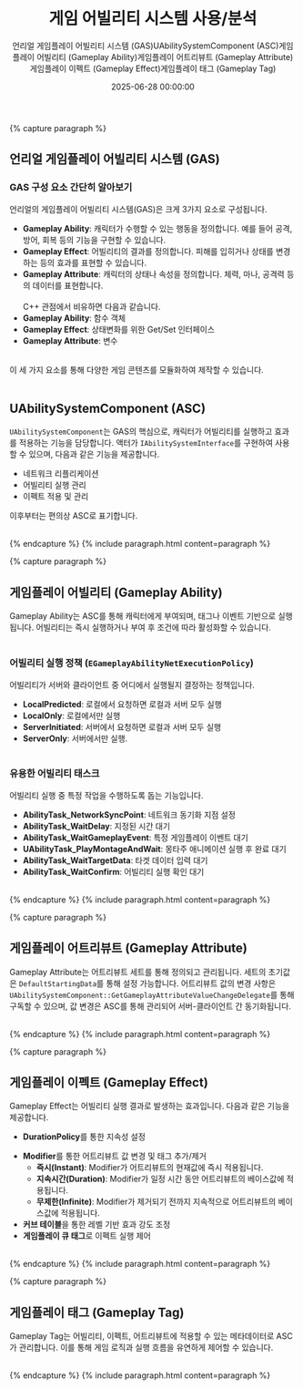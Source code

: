 ﻿---
title: "게임 어빌리티 시스템 사용/분석"
description: "언리얼 GAS의 사용기, 분석결과를 소개합니다"
date: 2025-06-28 00:00:00
layout: post
image: "images/AbilitySystem.png"
subtitle: 
 - "언리얼 게임플레이 어빌리티 시스템 (GAS)"
 - "UAbilitySystemComponent (ASC)"
 - "게임플레이 어빌리티 (Gameplay Ability)"
 - "게임플레이 어트리뷰트 (Gameplay Attribute)"
 - "게임플레이 이펙트 (Gameplay Effect)"
 - "게임플레이 태그 (Gameplay Tag)"
published: true
order: 9900
AutoContents: true
---

{% capture paragraph %}

## **언리얼 게임플레이 어빌리티 시스템 (GAS)**

### GAS 구성 요소 간단히 알아보기
언리얼의 게임플레이 어빌리티 시스템(GAS)은 크게 3가지 요소로 구성됩니다.
- **Gameplay Ability**: 캐릭터가 수행할 수 있는 행동을 정의합니다. 예를 들어 공격, 방어, 회복 등의 기능을 구현할 수 있습니다.
- **Gameplay Effect**: 어빌리티의 결과를 정의합니다. 피해를 입히거나 상태를 변경하는 등의 효과를 표현할 수 있습니다.
- **Gameplay Attribute**: 캐릭터의 상태나 속성을 정의합니다. 체력, 마나, 공격력 등의 데이터를 표현합니다.
<br><br>
C++ 관점에서 비유하면 다음과 같습니다.
- **Gameplay Ability**: 함수 객체
- **Gameplay Effect**: 상태변화를 위한 Get/Set 인터페이스
- **Gameplay Attribute**: 변수
<br>
이 세 가지 요소를 통해 다양한 게임 콘텐츠를 모듈화하여 제작할 수 있습니다.
<br><br>

## **UAbilitySystemComponent (ASC)**
`UAbilitySystemComponent`는 GAS의 핵심으로, 캐릭터가 어빌리티를 실행하고 효과를 적용하는 기능을 담당합니다. 
액터가 `IAbilitySystemInterface`를 구현하여 사용할 수 있으며, 다음과 같은 기능을 제공합니다.
- 네트워크 리플리케이션
- 어빌리티 실행 관리
- 이펙트 적용 및 관리   

이후부터는 편의상 ASC로 표기합니다.
<br><br>

{% endcapture %}
{% include paragraph.html content=paragraph %}



{% capture paragraph %}
## **게임플레이 어빌리티 (Gameplay Ability)**
Gameplay Ability는 ASC를 통해 캐릭터에게 부여되며, 태그나 이벤트 기반으로 실행됩니다. 
어빌리티는 즉시 실행하거나 부여 후 조건에 따라 활성화할 수 있습니다.
<br><br>

### 어빌리티 실행 정책 (`EGameplayAbilityNetExecutionPolicy`)
어빌리티가 서버와 클라이언트 중 어디에서 실행될지 결정하는 정책입니다.
- **LocalPredicted**: 로컬에서 요청하면 로컬과 서버 모두 실행
- **LocalOnly**: 로컬에서만 실행
- **ServerInitiated**: 서버에서 요청하면 로컬과 서버 모두 실행
- **ServerOnly**: 서버에서만 실행.
<br><br>

### 유용한 어빌리티 태스크
어빌리티 실행 중 특정 작업을 수행하도록 돕는 기능입니다.
- **AbilityTask\_NetworkSyncPoint**: 네트워크 동기화 지점 설정
- **AbilityTask\_WaitDelay**: 지정된 시간 대기
- **AbilityTask\_WaitGameplayEvent**: 특정 게임플레이 이벤트 대기
- **UAbilityTask\_PlayMontageAndWait**: 몽타주 애니메이션 실행 후 완료 대기
- **AbilityTask\_WaitTargetData**: 타겟 데이터 입력 대기
- **AbilityTask\_WaitConfirm**: 어빌리티 실행 확인 대기
<br><br>

{% endcapture %}
{% include paragraph.html content=paragraph %}



{% capture paragraph %}

## **게임플레이 어트리뷰트 (Gameplay Attribute)**
Gameplay Attribute는 어트리뷰트 세트를 통해 정의되고 관리됩니다. 
세트의 초기값은 `DefaultStartingData`를 통해 설정 가능합니다. 
어트리뷰트 값의 변경 사항은 `UAbilitySystemComponent::GetGameplayAttributeValueChangeDelegate`를 통해 구독할 수 있으며, 
값 변경은 ASC를 통해 관리되어 서버-클라이언트 간 동기화됩니다.
<br><br>

{% endcapture %}
{% include paragraph.html content=paragraph %}



{% capture paragraph %}

## **게임플레이 이펙트 (Gameplay Effect)**
Gameplay Effect는 어빌리티 실행 결과로 발생하는 효과입니다. 다음과 같은 기능을 제공합니다.
* **DurationPolicy**를 통한 지속성 설정
- **Modifier**를 통한 어트리뷰트 값 변경 및 태그 추가/제거
  - **즉시(Instant)**: Modifier가 어트리뷰트의 현재값에 즉시 적용됩니다.
  - **지속시간(Duration)**: Modifier가 일정 시간 동안 어트리뷰트의 베이스값에 적용됩니다.
  - **무제한(Infinite)**: Modifier가 제거되기 전까지 지속적으로 어트리뷰트의 베이스값에 적용됩니다.
- **커브 테이블**을 통한 레벨 기반 효과 강도 조정
- **게임플레이 큐 태그**로 이펙트 실행 제어
<br><br>

{% endcapture %}
{% include paragraph.html content=paragraph %}



{% capture paragraph %}

## **게임플레이 태그 (Gameplay Tag)**
Gameplay Tag는 어빌리티, 이펙트, 어트리뷰트에 적용할 수 있는 메타데이터로 ASC가 관리합니다. 
이를 통해 게임 로직과 실행 흐름을 유연하게 제어할 수 있습니다.
<br><br>

{% endcapture %}
{% include paragraph.html content=paragraph %}



<!-- 
{% comment %}
------------------------------------------------------
{% capture paragraph %}
## **제목**
<br><br>

### 배경  
<br><br>

### 문제 인식  
<br><br>

### 문제 해결 
<br><br>

{% endcapture %}
{% include paragraph.html content=paragraph %}
------------------------------------------------------
{% endcomment %}
-->

